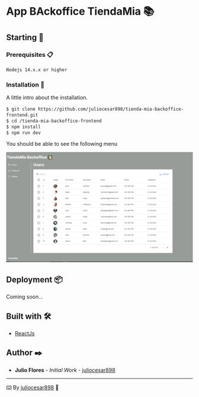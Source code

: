 # App BAckoffice TiendaMia 📚

## Starting 🚀



### Prerequisites 📋

```
Nodejs 14.x.x or higher
```

### Installation 🔧


A little intro about the installation. 
```
$ git clone https://github.com/juliocesar898/tienda-mia-backoffice-frontend.git
$ cd /tienda-mia-backoffice-frontend
$ npm install
$ npm run dev
```
You should be able to see the following menu

![Alt text](image.png)

## Deployment 📦

Coming soon...

## Built with 🛠️

* [ReactJs](https://react.dev) 


## Author ✒️

* **Julio Flores** - *Initial Work* - [juliocesar898](https://github.com/juliocesar898)



---
⌨️ By [juliocesar898](https://github.com/juliocesar898) 📘
